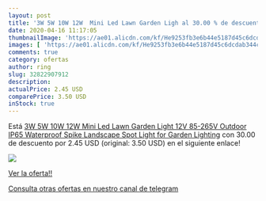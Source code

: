 ```yaml
---
layout: post
title: '3W 5W 10W 12W  Mini Led Lawn Garden Ligh al 30.00 % de descuento'
date: 2020-04-16 11:17:05
thumbnailImage: 'https://ae01.alicdn.com/kf/He9253fb3e6b44e5187d45c6dcdab344cM/3W-5W-10W-12W-Mini-Led-Lawn-Garden-Light-12V-85-265V-Outdoor-IP65-Waterproof-Spike.jpg_350x350._SL200_.jpg'
images: [ 'https://ae01.alicdn.com/kf/He9253fb3e6b44e5187d45c6dcdab344cM/3W-5W-10W-12W-Mini-Led-Lawn-Garden-Light-12V-85-265V-Outdoor-IP65-Waterproof-Spike.jpg_350x350._SL200_.jpg' ]
comments: true
category: ofertas
author: ring
slug: 32822907912
description:
actualPrice: 2.45 USD
comparePrice: 3.50 USD
inStock: true
---
```


Está [3W 5W 10W 12W  Mini Led Lawn Garden Light 12V 85-265V Outdoor IP65 Waterproof Spike Landscape Spot Light for Garden Lighting](https://www.amazon.com/dp/32822907912/?tag=redken08-20) con 30.00 de descuento por 2.45 USD (original: 3.50 USD) en el siguiente enlace!

[![](https://ae01.alicdn.com/kf/He9253fb3e6b44e5187d45c6dcdab344cM/3W-5W-10W-12W-Mini-Led-Lawn-Garden-Light-12V-85-265V-Outdoor-IP65-Waterproof-Spike.jpg_350x350._SL200_.jpg)](https://www.amazon.com/dp/32822907912/?tag=redken08-20)

[Ver la oferta!!](https://www.amazon.com/dp/32822907912/?tag=redken08-20)

[Consulta otras ofertas en nuestro canal de telegram](https://t.me/s/ofertas25)
